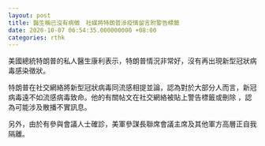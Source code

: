 ```yaml
---
layout: post
title: 醫生稱已沒有病徵　社媒將特朗普涉疫情留言附警告標籤
date: 2020-10-07 06:54:35.000000000 +08:00
categories: rthk
---
```


美國總統特朗普的私人醫生康利表示，特朗普情況非常好，沒有再出現新型冠狀病毒感染徵狀。

特朗普在社交網絡將新型冠狀病毒同流感相提並論，認為對於大部分人而言，新冠病毒遠不如流感病毒致命。他的有關帖文在社交網絡被貼上警告標籤或刪除 ，認為可能涉及散播不實訊息。

另外，由於有參與會議人士確診，美軍參謀長聯席會議主席及其他軍方高層正自我隔離。
